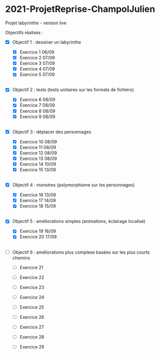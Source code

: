 # 2021-ProjetReprise-ChampolJulien

Projet labyrinthe - version live

Objectifs réalisés :

- [X] Objectif 1 : dessiner un labyrinthe

    - [X] Exercice 1 06/09
    - [X] Exercice 2 07/09
    - [X] Exercice 3 07/09
    - [X] Exercice 4 07/09
    - [X] Exercice 5 07/09
  <br/>

- [X] Objectif 2 : tests (tests unitaires sur les formats de fichiers)
  
    - [X] Exercice 6 08/09
    - [X] Exercice 7 08/09
    - [X] Exercice 8 08/09
    - [X] Exercice 9 08/09
  <br/> 

- [X] Objectif 3 : déplacer des personnages
  
    - [X] Exercice 10 08/09
    - [X] Exercice 11 08/09
    - [X] Exercice 12 08/09
    - [X] Exercice 13 08/09
    - [X] Exercice 14 10/09
    - [X] Exercice 15 13/09
  <br/>

- [X] Objectif 4 : monstres (polymorphisme sur les personnages)
  
  - [X] Exercice 16 13/09
  - [X] Exercice 17 14/09
  - [X] Exercice 18 15/09 
  <br/>

- [X] Objectif 5 : améliorations simples (animations, éclairage localisé)
  
  - [X] Exercice 19 16/09
  - [X] Exercice 20 17/09  
  <br/>

- [ ] Objectif 6 : améliorations plus complexe basées sur les plus courts chemins

    - [ ] Exercice 21
    - [ ] Exercice 22
    - [ ] Exercice 23
    - [ ] Exercice 24
    - [ ] Exercice 25
    - [ ] Exercice 26
    - [ ] Exercice 27
    - [ ] Exercice 28
    - [ ] Exercice 29   
  